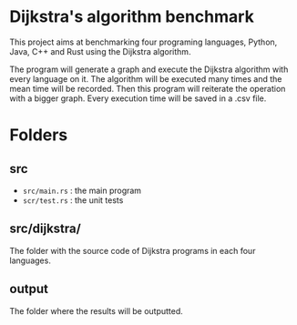 # Dijkstra's algorithm benchmark

This project aims at benchmarking four programing languages, Python, Java, C++ and Rust using the Dijkstra algorithm.

The program will generate a graph and execute the Dijkstra algorithm with every language on it. The algorithm will be executed many times and the mean time will be recorded. Then this program will reiterate the operation with a bigger graph. Every execution time will be saved in a .csv file.

# Folders

## src

- `src/main.rs` : the main program
- `scr/test.rs` : the unit tests

## src/dijkstra/

The folder with the source code of Dijkstra programs in each four languages.

## output

The folder where the results will be outputted.
